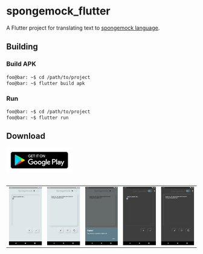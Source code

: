 # spongemock_flutter

A Flutter project for translating text to [spongemock language](https://knowyourmeme.com/memes/mocking-spongebob).

## Building
### Build APK
```console
foo@bar: ~$ cd /path/to/project
foo@bar: ~$ flutter build apk
```

### Run
```console
foo@bar: ~$ cd /path/to/project
foo@bar: ~$ flutter run
```

## Download
<a href="https://play.google.com/store/apps/details?id=com.sharpsan.spongemock">
    <img src='github_resources/google-play-badge.png' alt='Spongemock - Google Play' width='175'>
</a>
<br /><br/>
<table>
    <tr>
        <td>
            <a href='github_resources/screenshots/v1.0.0/Screenshot_1586753480.png'>
                <img src='github_resources/screenshots/v1.0.0/Screenshot_1586753480.png' width='150'>
            </a>
        </td>
        <td>
            <a href='github_resources/screenshots/v1.0.0/Screenshot_1586753462.png'>
                <img src='github_resources/screenshots/v1.0.0/Screenshot_1586753462.png' width='150'>
            </a>
        </td>
        <td>
            <a href='github_resources/screenshots/v1.0.0/Screenshot_1586753469.png'>
                <img src='github_resources/screenshots/v1.0.0/Screenshot_1586753469.png' width='150'>
            </a>
        </td>
        <td>
            <a href='github_resources/screenshots/v1.0.0/Screenshot_1586753484.png'>
                <img src='github_resources/screenshots/v1.0.0/Screenshot_1586753484.png' width='150'>
            </a>
        </td>
        <td>
            <a href='github_resources/screenshots/v1.0.0/Screenshot_1586753464.png'>
                <img src='github_resources/screenshots/v1.0.0/Screenshot_1586753464.png' width='150'>
            </a>
        </td>
    </tr>
</table>

